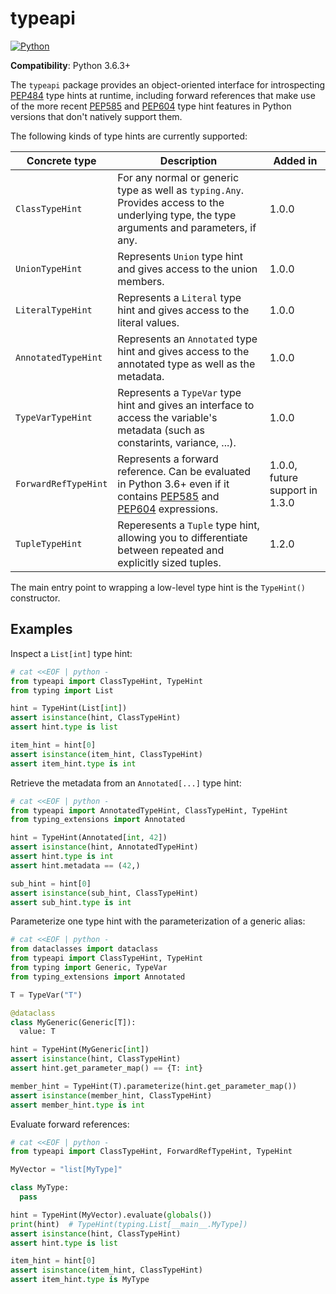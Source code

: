 # typeapi

[![Python](https://github.com/NiklasRosenstein/python-typeapi/actions/workflows/python.yml/badge.svg)](https://github.com/NiklasRosenstein/python-typeapi/actions/workflows/python.yml)

  [PEP484]: https://peps.python.org/pep-0484/
  [PEP585]: https://peps.python.org/pep-0585/
  [PEP604]: https://peps.python.org/pep-0604/

__Compatibility__: Python 3.6.3+

The `typeapi` package provides an object-oriented interface for introspecting [PEP484][] type hints at runtime,
including forward references that make use of the more recent [PEP585][] and [PEP604][] type hint features in
Python versions that don't natively support them.

The following kinds of type hints are currently supported:

| Concrete type | Description | Added in |
| ------------- | ----------- | -------- |
| `ClassTypeHint` | For any normal or generic type as well as `typing.Any`. Provides access to the underlying type, the type arguments and parameters, if any. | 1.0.0 |
| `UnionTypeHint` | Represents `Union` type hint and gives access to the union members. | 1.0.0 |
| `LiteralTypeHint` | Represents a `Literal` type hint and gives access to the literal values. | 1.0.0 |
| `AnnotatedTypeHint` | Represents an `Annotated` type hint and gives access to the annotated type as well as the metadata. | 1.0.0 |
| `TypeVarTypeHint` | Represents a `TypeVar` type hint and gives an interface to access the variable's metadata (such as constarints, variance, ...). | 1.0.0 |
| `ForwardRefTypeHint` | Represents a forward reference. Can be evaluated in Python 3.6+ even if it contains [PEP585][] and [PEP604][] expressions. | 1.0.0, future support in 1.3.0 |
| `TupleTypeHint` | Reperesents a `Tuple` type hint, allowing you to differentiate between repeated and explicitly sized tuples. | 1.2.0 |

The main entry point to wrapping a low-level type hint is the `TypeHint()` constructor.

## Examples

Inspect a `List[int]` type hint:

```py
# cat <<EOF | python -
from typeapi import ClassTypeHint, TypeHint
from typing import List

hint = TypeHint(List[int])
assert isinstance(hint, ClassTypeHint)
assert hint.type is list

item_hint = hint[0]
assert isinstance(item_hint, ClassTypeHint)
assert item_hint.type is int
```

Retrieve the metadata from an `Annotated[...]` type hint:

```py
# cat <<EOF | python -
from typeapi import AnnotatedTypeHint, ClassTypeHint, TypeHint
from typing_extensions import Annotated

hint = TypeHint(Annotated[int, 42])
assert isinstance(hint, AnnotatedTypeHint)
assert hint.type is int
assert hint.metadata == (42,)

sub_hint = hint[0]
assert isinstance(sub_hint, ClassTypeHint)
assert sub_hint.type is int
```

Parameterize one type hint with the parameterization of a generic alias:

```py
# cat <<EOF | python -
from dataclasses import dataclass
from typeapi import ClassTypeHint, TypeHint
from typing import Generic, TypeVar
from typing_extensions import Annotated

T = TypeVar("T")

@dataclass
class MyGeneric(Generic[T]):
  value: T

hint = TypeHint(MyGeneric[int])
assert isinstance(hint, ClassTypeHint)
assert hint.get_parameter_map() == {T: int}

member_hint = TypeHint(T).parameterize(hint.get_parameter_map())
assert isinstance(member_hint, ClassTypeHint)
assert member_hint.type is int
```

Evaluate forward references:

```py
# cat <<EOF | python -
from typeapi import ClassTypeHint, ForwardRefTypeHint, TypeHint

MyVector = "list[MyType]"

class MyType:
  pass

hint = TypeHint(MyVector).evaluate(globals())
print(hint)  # TypeHint(typing.List[__main__.MyType])
assert isinstance(hint, ClassTypeHint)
assert hint.type is list

item_hint = hint[0]
assert isinstance(item_hint, ClassTypeHint)
assert item_hint.type is MyType
```
